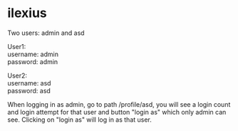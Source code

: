 # ilexius

Two users: admin and asd

User1:  
username: admin  
password: admin

User2:  
username: asd  
password: asd

When logging in as admin, go to path /profile/asd, you will see a login count and login attempt for that user and button "login as" which only admin can see.
Clicking on "login as" will log in as that user.

